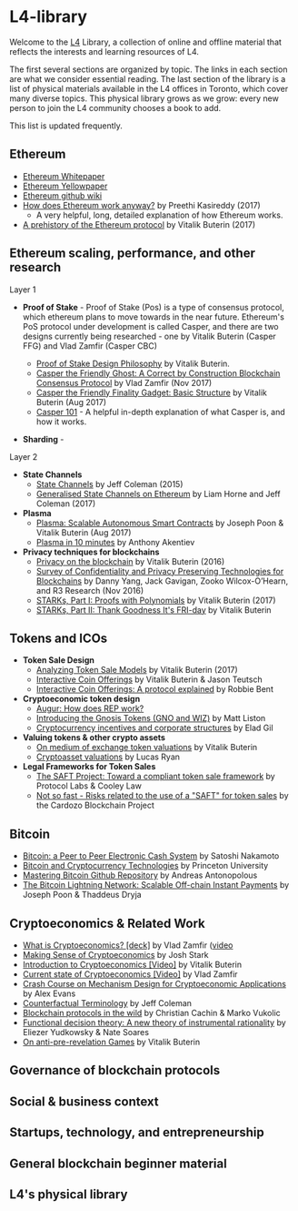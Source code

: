 # L4-library

Welcome to the [L4](l4v.io) Library, a collection of online and offline material that reflects the interests and learning resources of L4. 

The first several sections are organized by topic. The links in each section are what we consider essential reading. The last section of the library is a list of physical materials available in the L4 offices in Toronto, which cover many diverse topics. This physical library grows as we grow: every new person to join the L4 community chooses a book to add. 

This list is updated frequently.

## Ethereum

* [Ethereum Whitepaper](https://github.com/ethereum/wiki/wiki/White-Paper)
* [Ethereum Yellowpaper](http://gavwood.com/paper.pdf)
* [Ethereum github wiki](https://github.com/ethereum/wiki/wiki)
* [How does Ethereum work anyway?](https://medium.com/@preethikasireddy/how-does-ethereum-work-anyway-22d1df506369) by Preethi Kasireddy (2017)
  * A very helpful, long, detailed explanation of how Ethereum works.
* [A prehistory of the Ethereum protocol](http://vitalik.ca/general/2017/09/14/prehistory.html) by Vitalik Buterin (2017)

## Ethereum scaling, performance, and other research

Layer 1

* **Proof of Stake** - Proof of Stake (Pos) is a type of consensus protocol, which ethereum plans to move towards in the near future. Ethereum's PoS protocol under development is called Casper, and there are two designs currently being researched - one by Vitalik Buterin (Casper FFG) and Vlad Zamfir (Casper CBC)
  * [Proof of Stake Design Philosophy](https://medium.com/@VitalikButerin/a-proof-of-stake-design-philosophy-506585978d51) by Vitalik Buterin.
  * [Casper the Friendly Ghost: A Correct by Construction Blockchain Consensus Protocol](https://github.com/ethereum/research/blob/master/papers/CasperTFG/CasperTFG.pdf) by Vlad Zamfir (Nov 2017)
  *  [Casper the Friendly Finality Gadget: Basic Structure](https://github.com/ethereum/research/blob/master/papers/other_casper/casper_basic_structure.pdf) by Vitalik Buterin (Aug 2017)
  * [Casper 101](https://medium.com/@jonchoi/ethereum-casper-101-7a851a4f1eb0) - A helpful in-depth explanation of what Casper is, and how it works.

* **Sharding** - 

Layer 2
  
* **State Channels**
  * [State Channels](http://www.jeffcoleman.ca/state-channels/) by Jeff Coleman (2015)
  * [Generalised State Channels on Ethereum](https://medium.com/l4-media/generalized-state-channels-on-ethereum-de0357f5fb44) by Liam Horne and Jeff Coleman (2017)
* **Plasma**
  * [Plasma: Scalable Autonomous Smart Contracts](https://plasma.io/plasma.pdf) by Joseph Poon & Vitalik Buterin (Aug 2017)
  * [Plasma in 10 minutes](https://medium.com/chain-cloud-company-blog/plasma-in-10-minutes-c856da94e339) by Anthony Akentiev
* **Privacy techniques for blockchains**
  * [Privacy on the blockchain](https://blog.ethereum.org/2016/01/15/privacy-on-the-blockchain/) by Vitalik Buterin (2016)
  * [Survey of Confidentiality and Privacy Preserving Technologies for Blockchains](https://z.cash/static/R3_Confidentiality_and_Privacy_Report.pdf) by Danny Yang, Jack Gavigan, Zooko Wilcox-O’Hearn, and R3 Research (Nov 2016)
  * [STARKs, Part I: Proofs with Polynomials](http://vitalik.ca/general/2017/11/09/starks_part_1.html) by Vitalik Buterin (2017)
  * [STARKs, Part II: Thank Goodness It's FRI-day](http://vitalik.ca/general/2017/11/22/starks_part_2.html) by Vitalik Buterin
 
 
## Tokens and ICOs

* **Token Sale Design**
  * [Analyzing Token Sale Models](http://vitalik.ca/general/2017/06/09/sales.html) by Vitalik Buterin (2017)
  * [Interactive Coin Offerings](https://drive.google.com/viewerng/viewer?url=https://people.cs.uchicago.edu/~teutsch/papers/ico.pdf) by Vitalik Buterin & Jason Teutsch
  * [Interactive Coin Offerings: A protocol explained](https://medium.com/truebit/interactive-coin-offering-a-protocol-explained-267065ef3819) by Robbie Bent
* **Cryptoeconomic token design**
  * [Augur: How does REP work?](http://blog.augur.net/faq/how-does-reputation-rep-work/)
  * [Introducing the Gnosis Tokens (GNO and WIZ)](https://blog.gnosis.pm/introducing-the-gnosis-tokens-gno-and-wiz-5295a65c3822) by Matt Liston
  * [Cryptocurrency incentives and corporate structures](http://blog.eladgil.com/2017/10/cryptocurrency-incentives-and-corporate.html) by Elad Gil
* **Valuing tokens & other crypto assets**
  * [On medium of exchange token valuations](http://vitalik.ca/general/2017/10/17/moe.html) by Vitalik Buterin
  * [Cryptoasset valuations](http://metastablecapital.com/cryptoasset-analysis/) by Lucas Ryan
* **Legal Frameworks for Token Sales**
  * [The SAFT Project: Toward a compliant token sale framework](https://saftproject.com/static/SAFT-Project-Whitepaper.pdf) by  Protocol Labs & Cooley Law
  * [Not so fast - Risks related to the use of a "SAFT" for token sales](https://cardozo.yu.edu/sites/default/files/Cardozo%20Blockchain%20Project%20-%20Not%20So%20Fast%20-%20SAFT%20Response_final.pdf) by the Cardozo Blockchain Project
 
 ## Bitcoin
 
 * [Bitcoin: a Peer to Peer Electronic Cash System](https://bitcoin.org/bitcoin.pdf) by Satoshi Nakamoto
 * [Bitcoin and Cryptocurrency Technologies](https://d28rh4a8wq0iu5.cloudfront.net/bitcointech/readings/princeton_bitcoin_book.pdf) by Princeton University
 * [Mastering Bitcoin Github Repository](https://github.com/bitcoinbook/bitcoinbook) by Andreas Antonopolous 
 * [The Bitcoin Lightning Network: Scalable Off-chain Instant Payments](https://lightning.network/lightning-network-paper.pdf) by Joseph Poon & Thaddeus Dryja
 
 ## Cryptoeconomics & Related Work
 
 * [What is Cryptoeconomics? [deck]](https://docs.google.com/presentation/d/1-2NMcrqWOvrjcDTjiYfLHc5cNNsMpzq6FodDVkfDNZE/edit#slide=id.g6eb8cd7660a986c320) by Vlad Zamfir ([video](https://www.youtube.com/watch?v=9lw3s7iGUXQ)
 * [Making Sense of Cryptoeconomics](https://medium.com/l4-media/making-sense-of-cryptoeconomics-c6455776669) by Josh Stark
 * [Introduction to Cryptoeconomics [Video]](https://www.youtube.com/watch?v=pKqdjaH1dRo) by Vitalik Buterin
 * [Current state of Cryptoeconomics [Video]](https://www.youtube.com/watch?v=u6VSPD5TrP4) by Vlad Zamfir
 * [Crash Course on Mechanism Design for Cryptoeconomic Applications](https://medium.com/blockchannel/a-crash-course-in-mechanism-design-for-cryptoeconomic-applications-a9f06ab6a976) by Alex Evans
 * [Counterfactual Terminology](https://github.com/ledgerlabs/state-channels/wiki/Counterfactual-Terminology) by Jeff Coleman
 * [Blockchain protocols in the wild](https://arxiv.org/pdf/1707.01873.pdf) by Christian Cachin & Marko Vukolic
 * [Functional decision theory: A new theory of instrumental rationality](https://arxiv.org/abs/1710.05060) by Eliezer Yudkowsky & Nate Soares
 * [On anti-pre-revelation Games](https://blog.ethereum.org/2015/08/28/on-anti-pre-revelation-games/) by Vitalik Buterin
 
 ## Governance of blockchain protocols
 
 ## Social & business context
 
 ## Startups, technology, and entrepreneurship
 
 ## General blockchain beginner material
 
 ## L4's physical library

 
 
